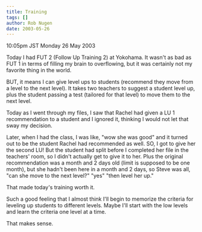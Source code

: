 ```yaml
---
title: Training
tags: []
author: Rob Nugen
date: 2003-05-26
---
```


<p class=date>10:05pm JST Monday 26 May 2003</p>

<p>Today I had FUT 2 (Follow Up Training 2) at Yokohama.  It wasn't as
bad as FUT 1 in terms of filling my brain to overflowing, but it was
certainly not my favorite thing in the world.</p>

<p>BUT, it means I can give level ups to students (recommend they move
from a level to the next level).  It takes two teachers to suggest a
student level up, plus the student passing a test (tailored for that
level) to move them to the next level.</p>

<p>Today as I went through my files, I saw that Rachel had given a LU
1 recommendation to a student and I ignored it, thinking I would not
let that sway my decision.</p>

<p>Later, when I had the class, I was like, "wow she was good" and it
turned out to be the student Rachel had recommended as well.  SO, I
got to give her the second LU!  But the student had split before I
completed her file in the teachers' room, so I didn't actually get to
give it to her.  Plus the original recommendation was a month and 2
days old (limit is supposed to be one month), but she hadn't been here
in a month and 2 days, so Steve was all, "can she move to the next
level?"  "yes" "then level her up."</p>

<p>That made today's training worth it.</p>

<p>Such a good feeling that I almost think I'll begin to memorize the
criteria for leveling up students to different levels.  Maybe I'll
start with the low levels and learn the criteria one level at a
time.</p>

<p>That makes sense.</p>
